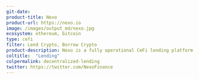 ```yaml
---
git-date:
product-title: Nexo
product-url: https://nexo.io
image: /images/output_md/nexo.jpg
ecosystem: ethereum, bitcoin
type: cefi
filter: Lend Crypto, Borrow Crypto
product-description: Nexo is a fully operational CeFi lending platform with seamless user experience and military-grade security. The Nexo Wallet allows crypto holders to both earn daily interest on their idle crypto assets or to get instant access to cash without selling their cryptocurrencies.
coltitle:  "Lending"
colpermalink: decentralized-lending
twitter: https://twitter.com/NexoFinance
---
```


